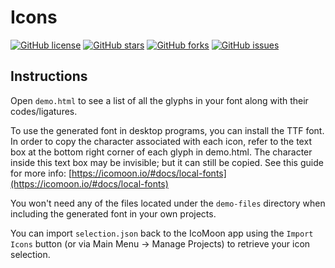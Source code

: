 # Icons

[![GitHub license](https://img.shields.io/github/license/visualmodo/icons?style=for-the-badge)](https://github.com/visualmodo/icons)
[![GitHub stars](https://img.shields.io/github/stars/visualmodo/icons?style=for-the-badge)](https://github.com/visualmodo/icons/stargazers)
[![GitHub forks](https://img.shields.io/github/forks/visualmodo/icons?style=for-the-badge)](https://github.com/visualmodo/icons/network)
[![GitHub issues](https://img.shields.io/github/issues/visualmodo/icons?style=for-the-badge)](https://github.com/visualmodo/icons/issues)

## Instructions

Open `demo.html` to see a list of all the glyphs in your font along with their codes/ligatures.

To use the generated font in desktop programs, you can install the TTF font. In order to copy the character associated with each icon, refer to the text box at the bottom right corner of each glyph in demo.html. The character inside this text box may be invisible; but it can still be copied. See this guide for more info: [https://icomoon.io/#docs/local-fonts](https://icomoon.io/#docs/local-fonts)

You won't need any of the files located under the `demo-files` directory when including the generated font in your own projects.

You can import `selection.json` back to the IcoMoon app using the `Import Icons` button (or via Main Menu → Manage Projects) to retrieve your icon selection.
